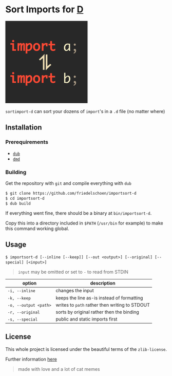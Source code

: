 # Sort Imports for [D](https://dlang.org/)

<img src="assets/importsort-d.png" alt="logo" width="256" /> 

`sortimport-d` can sort your dozens of `import`'s in a `.d` file (no matter where)

## Installation

### Prerequirements

- [`dub`](https://dub.pm/)
- [`dmd`](https://dlang.org/)

### Building

Get the repository with `git` and compile everything with `dub`
```
$ git clone https://github.com/friedelschoen/importsort-d
$ cd importsort-d
$ dub build
```

If everything went fine, there should be a binary at `bin/importsort-d`.

Copy this into a directory included in `$PATH` (`/usr/bin` for example) to make this command working global.

## Usage

```
$ importsort-d [--inline [--keep]] [--out <output>] [--original] [--special] [<input>]
```

> `input` may be omitted or set to `-` to read from STDIN

| option                | description                                    |
| --------------------- | ---------------------------------------------- |
| `-i, --inline`        | changes the input                              |
| `-k, --keep`          | keeps the line as-is instead of formatting     |
| `-o, --output <path>` | writes to `path` rather then writing to STDOUT |
| `-r, --original`      | sorts by original rather then the binding      |
| `-s, --special`       | public and static imports first                |


## License

This whole project is licensed under the beautiful terms of the `zlib-license`.

Further information [here](/LICENSE)

> made with love and a lot of cat memes